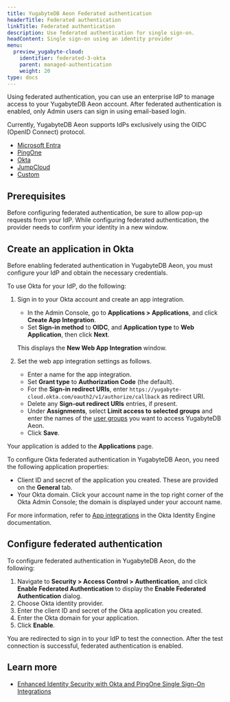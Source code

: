 ```yaml
---
title: YugabyteDB Aeon Federated authentication
headerTitle: Federated authentication
linkTitle: Federated authentication
description: Use federated authentication for single sign-on.
headContent: Single sign-on using an identity provider
menu:
  preview_yugabyte-cloud:
    identifier: federated-3-okta
    parent: managed-authentication
    weight: 20
type: docs
---
```


Using federated authentication, you can use an enterprise IdP to manage access to your YugabyteDB Aeon account. After federated authentication is enabled, only Admin users can sign in using email-based login.

Currently, YugabyteDB Aeon supports IdPs exclusively using the OIDC (OpenID Connect) protocol.

<ul class="nav nav-tabs-alt nav-tabs-yb">
  <li>
    <a href="../federated-entra/" class="nav-link">
      Microsoft Entra
    </a>
  </li>

  <li>
    <a href="../federated-ping/" class="nav-link">
      PingOne
    </a>
  </li>

  <li>
    <a href="../federated-okta/" class="nav-link active">
      Okta
    </a>
  </li>

  <li>
    <a href="../federated-jump/" class="nav-link">
      JumpCloud
    </a>
  </li>

  <li>
    <a href="../federated-custom/" class="nav-link">
      Custom
    </a>
  </li>

</ul>

## Prerequisites

Before configuring federated authentication, be sure to allow pop-up requests from your IdP. While configuring federated authentication, the provider needs to confirm your identity in a new window.

## Create an application in Okta

Before enabling federated authentication in YugabyteDB Aeon, you must configure your IdP and obtain the necessary credentials.

To use Okta for your IdP, do the following:

1. Sign in to your Okta account and create an app integration.

    - In the Admin Console, go to **Applications > Applications**, and click **Create App Integration**.
    - Set **Sign-in method** to **OIDC**, and **Application type** to **Web Application**, then click **Next**.

    This displays the **New Web App Integration** window.

1. Set the web app integration settings as follows.

    - Enter a name for the app integration.
    - Set **Grant type** to **Authorization Code** (the default).
    - For the **Sign-in redirect URIs**, enter `https://yugabyte-cloud.okta.com/oauth2/v1/authorize/callback` as redirect URI.
    - Delete any **Sign-out redirect URIs** entries, if present.
    - Under **Assignments**, select **Limit access to selected groups** and enter the names of the [user groups](https://help.okta.com/asa/en-us/content/topics/adv_server_access/docs/setup/groups.htm) you want to access YugabyteDB Aeon.
    - Click **Save**.

Your application is added to the **Applications** page.

To configure Okta federated authentication in YugabyteDB Aeon, you need the following application properties:

- Client ID and secret of the application you created. These are provided on the **General** tab.
- Your Okta domain. Click your account name in the top right corner of the Okta Admin Console; the domain is displayed under your account name.

For more information, refer to [App integrations](https://help.okta.com/oie/en-us/content/topics/apps/apps_apps.htm) in the Okta Identity Engine documentation.

## Configure federated authentication

To configure federated authentication in YugabyteDB Aeon, do the following:

1. Navigate to **Security > Access Control > Authentication**, and click **Enable Federated Authentication** to display the **Enable Federated Authentication** dialog.
1. Choose Okta identity provider.
1. Enter the client ID and secret of the Okta application you created.
1. Enter the Okta domain for your application.
1. Click **Enable**.

You are redirected to sign in to your IdP to test the connection. After the test connection is successful, federated authentication is enabled.

## Learn more

- [Enhanced Identity Security with Okta and PingOne Single Sign-On Integrations](https://www.yugabyte.com/blog/single-sign-on-okta-pingone/)